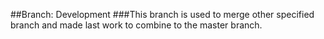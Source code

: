 ##Branch: Development
###This branch is used to merge other specified branch and made last work to combine to the master branch.
